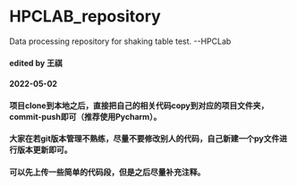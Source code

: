 # HPCLAB_repository
Data processing repository for shaking table test. --HPCLab
#### edited by 王祺
#### 2022-05-02

#### 项目clone到本地之后，直接把自己的相关代码copy到对应的项目文件夹，commit-push即可（推荐使用Pycharm）。
#### 大家在若git版本管理不熟练，尽量不要修改别人的代码，自己新建一个py文件进行版本更新即可。
#### 可以先上传一些简单的代码段，但是之后尽量补充注释。
